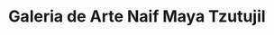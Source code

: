 ---
title: "Galeria de Arte Naif Maya Tzutujil"
url: /san-juan-la-laguna/galeria-de-arte-naif-maya-tzutujil/
shop: artesanía
---